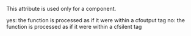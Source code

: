 This attribute is used only for a component.

yes: the function is processed as if it were within a cfoutput tag
no: the function is processed as if it were within a cfsilent tag